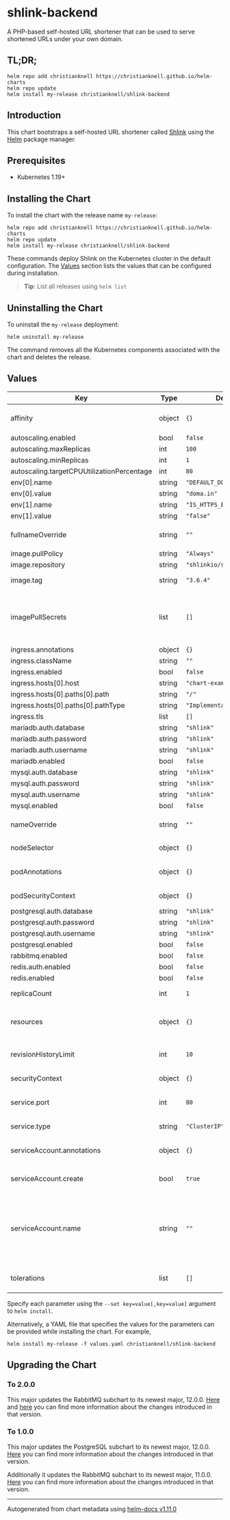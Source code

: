 # shlink-backend

A PHP-based self-hosted URL shortener that can be used to serve shortened URLs under your own domain.

## TL;DR;

```console
helm repo add christianknell https://christianknell.github.io/helm-charts
helm repo update
helm install my-release christianknell/shlink-backend
```

## Introduction

This chart bootstraps a self-hosted URL shortener called [Shlink](https://shlink.io) using the [Helm](https://helm.sh) package manager.

## Prerequisites

- Kubernetes 1.19+

## Installing the Chart

To install the chart with the release name `my-release`:

```console
helm repo add christianknell https://christianknell.github.io/helm-charts
helm repo update
helm install my-release christianknell/shlink-backend
```

These commands deploy Shlink on the Kubernetes cluster in the default configuration. The [Values](#values) section lists the values that can be configured during installation.

> **Tip**: List all releases using `helm list`

## Uninstalling the Chart

To uninstall the `my-release` deployment:

```console
helm uninstall my-release
```

The command removes all the Kubernetes components associated with the chart and deletes the release.

## Values

| Key                                        | Type   | Default                    | Description                                                                                                            |
| ------------------------------------------ | ------ | -------------------------- | ---------------------------------------------------------------------------------------------------------------------- |
| affinity                                   | object | `{}`                       | Affinity settings for pod assignment                                                                                   |
| autoscaling.enabled                        | bool   | `false`                    |                                                                                                                        |
| autoscaling.maxReplicas                    | int    | `100`                      |                                                                                                                        |
| autoscaling.minReplicas                    | int    | `1`                        |                                                                                                                        |
| autoscaling.targetCPUUtilizationPercentage | int    | `80`                       |                                                                                                                        |
| env[0].name                                | string | `"DEFAULT_DOMAIN"`         |                                                                                                                        |
| env[0].value                               | string | `"doma.in"`                |                                                                                                                        |
| env[1].name                                | string | `"IS_HTTPS_ENABLED"`       |                                                                                                                        |
| env[1].value                               | string | `"false"`                  |                                                                                                                        |
| fullnameOverride                           | string | `""`                       | String to fully override `"shlink-backend.fullname"`                                                                   |
| image.pullPolicy                           | string | `"Always"`                 | image pull policy                                                                                                      |
| image.repository                           | string | `"shlinkio/shlink"`        | image repository                                                                                                       |
| image.tag                                  | string | `"3.6.4"`                  | Overrides the image tag                                                                                                |
| imagePullSecrets                           | list   | `[]`                       | If defined, uses a Secret to pull an image from a private Docker registry or repository.                               |
| ingress.annotations                        | object | `{}`                       |                                                                                                                        |
| ingress.className                          | string | `""`                       |                                                                                                                        |
| ingress.enabled                            | bool   | `false`                    |                                                                                                                        |
| ingress.hosts[0].host                      | string | `"chart-example.local"`    |                                                                                                                        |
| ingress.hosts[0].paths[0].path             | string | `"/"`                      |                                                                                                                        |
| ingress.hosts[0].paths[0].pathType         | string | `"ImplementationSpecific"` |                                                                                                                        |
| ingress.tls                                | list   | `[]`                       |                                                                                                                        |
| mariadb.auth.database                      | string | `"shlink"`                 |                                                                                                                        |
| mariadb.auth.password                      | string | `"shlink"`                 |                                                                                                                        |
| mariadb.auth.username                      | string | `"shlink"`                 |                                                                                                                        |
| mariadb.enabled                            | bool   | `false`                    |                                                                                                                        |
| mysql.auth.database                        | string | `"shlink"`                 |                                                                                                                        |
| mysql.auth.password                        | string | `"shlink"`                 |                                                                                                                        |
| mysql.auth.username                        | string | `"shlink"`                 |                                                                                                                        |
| mysql.enabled                              | bool   | `false`                    |                                                                                                                        |
| nameOverride                               | string | `""`                       | Provide a name in place of `shlink-backend`                                                                            |
| nodeSelector                               | object | `{}`                       | Node labels for pod assignment                                                                                         |
| podAnnotations                             | object | `{}`                       | Annotations to be added to exporter pods                                                                               |
| podSecurityContext                         | object | `{}`                       | pod-level security context                                                                                             |
| postgresql.auth.database                   | string | `"shlink"`                 |                                                                                                                        |
| postgresql.auth.password                   | string | `"shlink"`                 |                                                                                                                        |
| postgresql.auth.username                   | string | `"shlink"`                 |                                                                                                                        |
| postgresql.enabled                         | bool   | `false`                    |                                                                                                                        |
| rabbitmq.enabled                           | bool   | `false`                    |                                                                                                                        |
| redis.auth.enabled                         | bool   | `false`                    |                                                                                                                        |
| redis.enabled                              | bool   | `false`                    |                                                                                                                        |
| replicaCount                               | int    | `1`                        | Number of replicas                                                                                                     |
| resources                                  | object | `{}`                       | Resource limits and requests for the headwind pods.                                                                    |
| revisionHistoryLimit                       | int    | `10`                       | The number of old ReplicaSets to retain                                                                                |
| securityContext                            | object | `{}`                       | container-level security context                                                                                       |
| service.port                               | int    | `80`                       | Kubernetes port where service is exposed                                                                               |
| service.type                               | string | `"ClusterIP"`              | Kubernetes service type                                                                                                |
| serviceAccount.annotations                 | object | `{}`                       | Annotations to add to the service account                                                                              |
| serviceAccount.create                      | bool   | `true`                     | Specifies whether a service account should be created                                                                  |
| serviceAccount.name                        | string | `""`                       | The name of the service account to use. If not set and create is true, a name is generated using the fullname template |
| tolerations                                | list   | `[]`                       | Toleration labels for pod assignment                                                                                   |

Specify each parameter using the `--set key=value[,key=value]` argument to `helm install`.

Alternatively, a YAML file that specifies the values for the parameters can be provided while installing the chart. For example,

```console
helm install my-release -f values.yaml christianknell/shlink-backend
```

## Upgrading the Chart

### To 2.0.0

This major updates the RabbitMQ subchart to its newest major, 12.0.0. [Here](https://github.com/bitnami/charts/tree/main/bitnami/rabbitmq#upgrading) and [here](https://www.rabbitmq.com/upgrade.html) you can find more information about the changes introduced in that version.

### To 1.0.0

This major updates the PostgreSQL subchart to its newest major, 12.0.0. [Here](https://github.com/bitnami/charts/tree/master/bitnami/postgresql#to-1200) you can find more information about the changes introduced in that version.

Additionally it updates the RabbitMQ subchart to its newest major, 11.0.0. [Here](https://github.com/bitnami/charts/tree/main/bitnami/rabbitmq#to-1100) you can find more information about the changes introduced in that version.

---

Autogenerated from chart metadata using [helm-docs v1.11.0](https://github.com/norwoodj/helm-docs/releases/v1.11.0)
